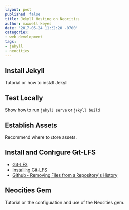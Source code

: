```yaml
---
layout: post
published: false
title: Jekyll Hosting on Neocities
author: maxwell keyes
date: '2017-05-24 11:22:20 -0700'
categories:
- web development
tags:
- jekyll
- neocities
---
```


## Install Jekyll

Tutorial on how to install Jekyll

## Test Locally

Show how to run `jekyll serve` or `jekyll build`

## Establish Assets

Recommend where to store assets.

## Install and Configure Git-LFS

* [Git-LFS](https://git-lfs.github.com/)
* [Installing Git-LFS](https://help.github.com/articles/installing-git-large-file-storage/)
* [Github - Removing Files from a Repository's History](https://help.github.com/articles/removing-files-from-a-repository-s-history/)

## Neocities Gem

Tutorial on the configuration and use of the Neocities gem.
